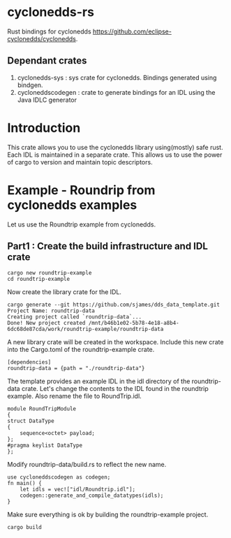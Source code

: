 # cyclonedds-rs 

Rust bindings for cyclonedds https://github.com/eclipse-cyclonedds/cyclonedds.

## Dependant crates

1. cyclonedds-sys : sys crate for cyclonedds. Bindings generated using bindgen.
2. cycloneddscodegen : crate to generate bindings for an IDL using the Java IDLC generator

# Introduction

This crate allows you to use the cyclonedds library using(mostly) safe rust. Each IDL is maintained in
a separate crate. This allows us to use the power of cargo to version and maintain topic descriptors.

# Example - Roundrip from cyclonedds examples

Let us use the Roundtrip example from cyclonedds. 

## Part1 : Create the build infrastructure and IDL crate

    cargo new roundtrip-example
    cd roundtrip-example

Now create the library crate for the IDL.

    cargo generate --git https://github.com/sjames/dds_data_template.git 
    Project Name: roundtrip-data
    Creating project called `roundtrip-data`...
    Done! New project created /mnt/b46b1e02-5b78-4e18-a8b4-6dc68de87cda/work/roundtrip-example/roundtrip-data

A new library crate will be created in the workspace. Include this new crate into the Cargo.toml of the roundtrip-example crate.

    [dependencies]
    roundtrip-data = {path = "./roundtrip-data"}

The template provides an example IDL in the idl directory of the roundtrip-data crate. Let's change the contents to the IDL found in 
the roundtrip example. Also rename the file to RoundTrip.idl.

    module RoundTripModule
    {
    struct DataType
    {
        sequence<octet> payload;
    };
    #pragma keylist DataType
    };

Modify roundtrip-data/build.rs to reflect the new name.

    use cycloneddscodegen as codegen;
    fn main() {
        let idls = vec!["idl/Roundtrip.idl"];
        codegen::generate_and_compile_datatypes(idls);
    }

Make sure everything is ok by building the roundtrip-example project.

    cargo build










